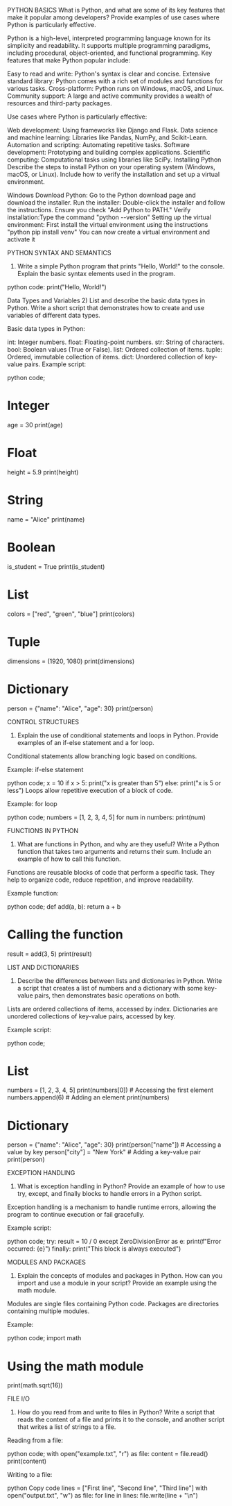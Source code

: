PYTHON BASICS
What is Python, and what are some of its key features that make it popular among developers? Provide examples of use cases where Python is particularly effective.

Python is a high-level, interpreted programming language known for its simplicity and readability. It supports multiple programming paradigms, including procedural, object-oriented, and functional programming. Key features that make Python popular include:

Easy to read and write: Python's syntax is clear and concise.
Extensive standard library: Python comes with a rich set of modules and functions for various tasks.
Cross-platform: Python runs on Windows, macOS, and Linux.
Community support: A large and active community provides a wealth of resources and third-party packages.

Use cases where Python is particularly effective:

Web development: Using frameworks like Django and Flask.
Data science and machine learning: Libraries like Pandas, NumPy, and Scikit-Learn.
Automation and scripting: Automating repetitive tasks.
Software development: Prototyping and building complex applications.
Scientific computing: Computational tasks using libraries like SciPy.
Installing Python
Describe the steps to install Python on your operating system (Windows, macOS, or Linux). Include how to verify the installation and set up a virtual environment.

Windows
Download Python: Go to the Python download page and download the installer.
Run the installer: Double-click the installer and follow the instructions. Ensure you check "Add Python to PATH."
Verify installation:Type the command "python --version"
Setting up the virtual environment: First install the virtual environment using the instructions "python pip install venv"
				    You can now create a virtual environment and activate it


PYTHON SYNTAX AND SEMANTICS
1) Write a simple Python program that prints "Hello, World!" to the console. Explain the basic syntax elements used in the program.

python code:
print("Hello, World!")

Data Types and Variables
2) List and describe the basic data types in Python. Write a short script that demonstrates how to create and use variables of different data types.

Basic data types in Python:

int: Integer numbers.
float: Floating-point numbers.
str: String of characters.
bool: Boolean values (True or False).
list: Ordered collection of items.
tuple: Ordered, immutable collection of items.
dict: Unordered collection of key-value pairs.
Example script:

python code;
# Integer
age = 30
print(age)

# Float
height = 5.9
print(height)

# String
name = "Alice"
print(name)

# Boolean
is_student = True
print(is_student)

# List
colors = ["red", "green", "blue"]
print(colors)

# Tuple
dimensions = (1920, 1080)
print(dimensions)

# Dictionary
person = {"name": "Alice", "age": 30}
print(person)

CONTROL STRUCTURES
1) Explain the use of conditional statements and loops in Python. Provide examples of an if-else statement and a for loop.

Conditional statements allow branching logic based on conditions.

Example: if-else statement

python code;
x = 10
if x > 5:
    print("x is greater than 5")
else:
    print("x is 5 or less")
Loops allow repetitive execution of a block of code.

Example: for loop

python code;
numbers = [1, 2, 3, 4, 5]
for num in numbers:
    print(num)

FUNCTIONS IN PYTHON
1) What are functions in Python, and why are they useful? Write a Python function that takes two arguments and returns their sum. Include an example of how to call this function.

Functions are reusable blocks of code that perform a specific task. They help to organize code, reduce repetition, and improve readability.

Example function:

python code;
def add(a, b):
    return a + b
# Calling the function
result = add(3, 5)
print(result)


LIST AND DICTIONARIES
1) Describe the differences between lists and dictionaries in Python. Write a script that creates a list of numbers and a dictionary with some key-value pairs, then demonstrates basic operations on both.

Lists are ordered collections of items, accessed by index. Dictionaries are unordered collections of key-value pairs, accessed by key.

Example script:

python code;
# List
numbers = [1, 2, 3, 4, 5]
print(numbers[0])  # Accessing the first element
numbers.append(6)  # Adding an element
print(numbers)

# Dictionary
person = {"name": "Alice", "age": 30}
print(person["name"])  # Accessing a value by key
person["city"] = "New York"  # Adding a key-value pair
print(person)



EXCEPTION HANDLING
1) What is exception handling in Python? Provide an example of how to use try, except, and finally blocks to handle errors in a Python script.

Exception handling is a mechanism to handle runtime errors, allowing the program to continue execution or fail gracefully.

Example script:

python code;
try:
    result = 10 / 0
except ZeroDivisionError as e:
    print(f"Error occurred: {e}")
finally:
    print("This block is always executed")


MODULES AND PACKAGES
1) Explain the concepts of modules and packages in Python. How can you import and use a module in your script? Provide an example using the math module.

Modules are single files containing Python code. Packages are directories containing multiple modules.

Example:

python code;
import math

# Using the math module
print(math.sqrt(16))


FILE I/O
1) How do you read from and write to files in Python? Write a script that reads the content of a file and prints it to the console, and another script that writes a list of strings to a file.

Reading from a file:

python code;
with open("example.txt", "r") as file:
    content = file.read()
    print(content)

Writing to a file:

python
Copy code
lines = ["First line", "Second line", "Third line"]
with open("output.txt", "w") as file:
    for line in lines:
        file.write(line + "\n")
